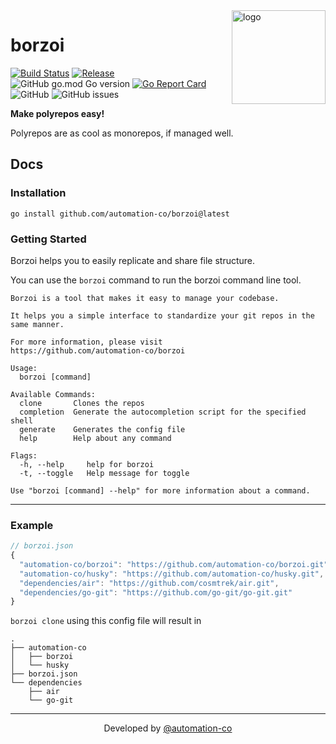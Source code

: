 <img src="https://user-images.githubusercontent.com/64161383/155763268-e09d9613-a53f-4ec7-a943-aab93ef2ffa6.png" width="150px" alt="logo"  align="right" />

<div align="left">

# borzoi

[![Build Status](https://github.com/automation-co/borzoi/workflows/Go/badge.svg?branch=main)](https://github.com/automation-co/borzoi/actions?query=branch%3Amain)
[![Release](https://img.shields.io/github/release/automation-co/borzoi.svg)](https://github.com/automation-co/borzoi/releases)
![GitHub go.mod Go version](https://img.shields.io/github/go-mod/go-version/automation-co/borzoi)
[![Go Report Card](https://goreportcard.com/badge/github.com/automation-co/borzoi)](https://goreportcard.com/report/github.com/automation-co/borzoi)
![GitHub](https://img.shields.io/github/license/automation-co/borzoi)
![GitHub issues](https://img.shields.io/github/issues/automation-co/borzoi)

 </div>

<!-- --- -->

**Make polyrepos easy!**

Polyrepos are as cool as monorepos, if managed well.

## Docs

### Installation

```
go install github.com/automation-co/borzoi@latest
```

### Getting Started

Borzoi helps you to easily replicate and share file structure.

You can use the `borzoi` command to run the borzoi command line tool.

```
Borzoi is a tool that makes it easy to manage your codebase.

It helps you a simple interface to standardize your git repos in the same manner.

For more information, please visit
https://github.com/automation-co/borzoi

Usage:
  borzoi [command]

Available Commands:
  clone       Clones the repos
  completion  Generate the autocompletion script for the specified shell
  generate    Generates the config file
  help        Help about any command

Flags:
  -h, --help     help for borzoi
  -t, --toggle   Help message for toggle

Use "borzoi [command] --help" for more information about a command.
```

---

### Example

```javascript
// borzoi.json
{
  "automation-co/borzoi": "https://github.com/automation-co/borzoi.git",
  "automation-co/husky": "https://github.com/automation-co/husky.git",
  "dependencies/air": "https://github.com/cosmtrek/air.git",
  "dependencies/go-git": "https://github.com/go-git/go-git.git"
}

```

`borzoi clone` using this config file will result in

```
.
├── automation-co
│   ├── borzoi
│   └── husky
├── borzoi.json
└── dependencies
    ├── air
    └── go-git
```

---

<div align="center">

Developed by [@automation-co](https://github.com/automation-co)

</div>
